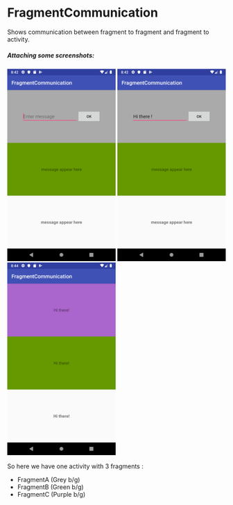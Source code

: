 # FragmentCommunication
Shows communication between fragment to fragment and fragment to activity.

##### <b> Attaching some screenshots: </b> 

<img src = "screenshots/image1.png" width = "250" />  <img src = "screenshots/image2.png" width = "250" />
<img src = "screenshots/image3.png" width = "250" />

So here we have one activity with 3 fragments :
- FragmentA (Grey b/g)
- FragmentB (Green b/g)
- FragmentC (Purple b/g)
